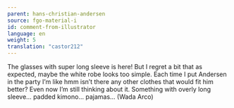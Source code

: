 ```yaml
---
parent: hans-christian-andersen
source: fgo-material-i
id: comment-from-illustrator
language: en
weight: 5
translation: "castor212"
---
```


The glasses with super long sleeve is here! But I regret a bit that as expected, maybe the white robe looks too simple. Each time I put Andersen in the party I’m like hmm isn’t there any other clothes that would fit him better? Even now I’m still thinking about it. Something with overly long sleeve… padded kimono… pajamas… (Wada Arco)
